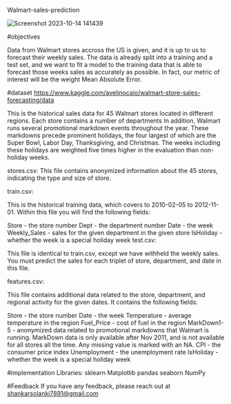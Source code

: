 Walmart-sales-prediction

![Screenshot 2023-10-14 141439](https://github.com/sk3271/Walmart-sales-prediction/assets/117064680/e31d209a-836d-4a44-8bb1-26f7fc6ac8db)


#objectives

Data from Walmart stores accross the US is given, and it is up to us to forecast their weekly sales. The data is already split into a training and a test set, and we want to fit a model to the training data that is able to forecast those weeks sales as accurately as possible. In fact, our metric of interest will be the weight Mean Absolute Error.

#dataset
https://www.kaggle.com/avelinocaio/walmart-store-sales-forecasting/data

This is the historical sales data for 45 Walmart stores located in different regions. Each store contains a number of departments In addition, Walmart runs several promotional markdown events throughout the year. These markdowns precede prominent holidays, the four largest of which are the Super Bowl, Labor Day, Thanksgiving, and Christmas. The weeks including these holidays are weighted five times higher in the evaluation than non-holiday weeks.

stores.csv: This file contains anonymized information about the 45 stores, indicating the type and size of store.

train.csv:

This is the historical training data, which covers to 2010-02-05 to 2012-11-01. Within this file you will find the following fields:

Store - the store number
Dept - the department number
Date - the week
Weekly_Sales - sales for the given department in the given store
IsHoliday - whether the week is a special holiday week
test.csv:

This file is identical to train.csv, except we have withheld the weekly sales. You must predict the sales for each triplet of store, department, and date in this file.

features.csv:

This file contains additional data related to the store, department, and regional activity for the given dates. It contains the following fields:

Store - the store number
Date - the week
Temperature - average temperature in the region
Fuel_Price - cost of fuel in the region
MarkDown1-5 - anonymized data related to promotional markdowns that Walmart is running. MarkDown data is only available after Nov 2011, and is not available for all stores all the time. Any missing value is marked with an NA.
CPI - the consumer price index
Unemployment - the unemployment rate
IsHoliday - whether the week is a special holiday week

#implementation
Libraries: sklearn Matplotlib pandas seaborn NumPy

#Feedback
If you have any feedback, please reach out at shankarsolanki7891@gmail.com

















